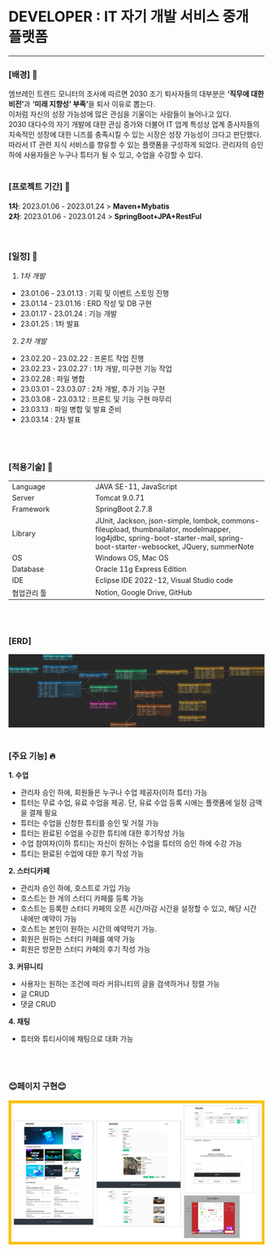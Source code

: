 # DEVELOPER : IT 자기 개발 서비스 중개 플랫폼
--------------------

### [배경]  🔦 
엠브레인 트렌드 모니터의 조사에 따르면 2030 조기 퇴사자들의 대부분은 <strong>‘직무에 대한 비전’</strong>과  <strong>‘미래 지향성’ 부족’</strong>을 퇴사 이유로 뽑는다. <br/>
이처럼 자신의 성장 가능성에 많은 관심을 기울이는 사람들이 늘어나고 있다.<br/>
2030 대다수의 자기 개발에 대한 관심 증가와 더불어 IT 업계 특성상 업계 종사자들의 지속적인 성장에 대한 니즈를 충족시킬 수 있는 시장은 성장 가능성이 크다고 판단했다.<br/>
따라서 IT 관련 지식 서비스를 향유할 수 있는 플랫폼을 구성하게 되었다. 관리자의 승인 하에 사용자들은 누구나 튜터가 될 수 있고, 수업을 수강할 수 있다. 
<br/>
<br/>
### [프로젝트 기간]  📅
<Strong>1차</Strong>: 2023.01.06 - 2023.01.24 > **Maven+Mybatis** <br/>
<Strong>2차</Strong>: 2023.01.06 - 2023.01.24 > **SpringBoot+JPA+RestFul** <br/>
<br/>
<br/>

### [일정]  📅
1.   *1차 개발* 
-   23.01.06 - 23.01.13 : 기획 및 이벤트 스토밍 진행
-   23.01.14 - 23.01.16 : ERD 작성 및 DB 구현 
-   23.01.17 - 23.01.24 : 기능 개발 
-   23.01.25 : 1차 발표 

2.   *2차 개발*
-   23.02.20 - 23.02.22 : 프론트 작업 진행
-   23.02.23 - 23.02.27 : 1차 개발, 미구현 기능 작업 
-   23.02.28 : 파일 병합
-   23.03.01 - 23.03.07 : 2차 개발,  추가 기능 구현
-   23.03.08 - 23.03.12 : 프론트 및 기능 구현 마무리
-   23.03.13 : 파일 병합 및 발표 준비
-   23.03.14 : 2차 발표 
<br/>
<br/>
<h3> [적용기술]  📌  </h3>

<table>
  <tr><td>Language</td><td>JAVA SE-11, JavaScript</td>
  </tr>
  <tr><td>Server</td><td>Tomcat 9.0.71</td>
  </tr>
  <tr><td>Framework</td><td>SpringBoot 2.7.8</td>
  </tr>
  <tr><td>Library</td><td>JUnit, Jackson, json-simple, lombok, commons-fileupload, thumbnailator, modelmapper, log4jdbc, spring-boot-starter-mail, spring-boot-starter-websocket, JQuery, summerNote
</td>
  </tr>
  <tr><td>OS</td><td>Windows OS, Mac OS</td>
  </tr>
  <tr><td>Database</td><td>Oracle 11g Express Edition</td>
  </tr>
  <tr><td>IDE</td><td>Eclipse IDE 2022-12, Visual Studio code</td>
  </tr>
  <tr><td style="width: 150px">협업관리 툴</td><td>Notion, Google Drive, GitHub</td>
  </tr>
</table>
<br/>
<br/>
   
   <h3>[ERD]</h3>
<img src="https://github.com/daisyy0000/DEVELOPER-Back/blob/feature-sr/back/img/erd.png">
<br/>
<br/>
<h3> [주요 기능] 🔥 </h3>

<strong>1.   수업 </strong>
-   관리자 승인 하에, 회원들은 누구나 수업 제공자(이하 튜터) 가능
-   튜터는 무료 수업, 유료 수업을 제공. 단, 유료 수업 등록 시에는 플랫폼에 일정 금액을 결제 필요
-   튜터는 수업을 신청한 튜티를 승인 및 거절 가능
-   튜터는 완료된 수업을 수강한 튜티에 대한 후기작성 가능
-   수업 참여자(이하 튜티)는 자신이 원하는 수업을 튜터의 승인 하에 수강 가능
-   튜티는 완료된 수업에 대한 후기 작성 가능

<strong>2.   스터디카페</strong>
-   관리자 승인 하에, 호스트로 가입 가능
-   호스트는 한 개의 스터디 카페를 등록 가능
-   호스트는 등록한 스터디 카페의 오픈 시간/마감 시간을 설정할 수 있고, 해당 시간 내에만 예약이 가능
-   호스트는 본인이 원하는 시간의 예약막기 가능. 
-   회원은 원하는 스터디 카페를 예약 가능 
-   회원은 방문한 스터디 카페의 후기 작성 가능

<strong>3.   커뮤니티 </strong>
- 사용자는 원하는 조건에 따라 커뮤니티의 글을 검색하거나 정렬 가능
- 글 CRUD
- 댓글 CRUD

<strong>4. 채팅</strong>
- 튜터와 튜티사이에 채팅으로 대화 가능
<br/>
<br/>
<h3>😊페이지 구현😊</h3>
<img src="https://github.com/daisyy0000/DEVELOPER-Back/blob/feature-sr/back/img/page.png">
